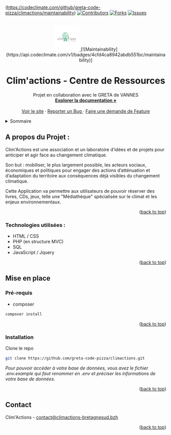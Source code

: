 <div id="top"></div>

(https://codeclimate.com/github/greta-code-pizza/climactions/maintainability)
[![Contributors][contributors-shield]][contributors-shield]
[![Forks][forks-shield]][forks-url]
[![Issues][issues-shield]][issues-url]

<br />
<div align="center">
  <a href="https://github.com/greta-code-pizza/climactions">
    <img src="Public/img/logo_clim_action.png" alt="Logo Clim'Actions" width="80" height="80">
  </a>
  [![Maintainability](https://api.codeclimate.com/v1/badges/4cfd4ca8942abdb551bc/maintainability)]

  <h1 align="center">Clim'actions - Centre de Ressources</h3>

  <p align="center">
    Projet en collaboration avec le GRETA de VANNES
    <br />
    <a href="<!-- Mettre le lien -->"><strong>Explorer la documentation »</strong></a>
    <br />
    <br />
    <a href="<!-- Mettre le lien -->">Voir le site</a>
    ·
    <a href="https://github.com/greta-code-pizza/climactions/issues">Reporter un Bug </a>
    ·
    <a href="https://github.com/greta-code-pizza/climactions/issues">Faire une demande de Feature</a>
  </p>
</div>

<details>
  <summary>Sommaire</summary>
  <ol>
    <li>
      <a href="#a-propos-projet">A propos du Projet</a>
      <ul>
        <li><a href="#techno-utilisees">Technologies utilisées</a></li>
      </ul>
    </li>
    <li>
      <a href="#mise-en-place">Mise en place</a>
      <ul>
        <li><a href="#pre-requis">Pré-requis</a></li>
        <li><a href="#installation">Installation</a></li>
      </ul>
    </li>
    <li><a href="#usage">Usage</a></li>
    <li><a href="#contact">Contact</a></li>
  </ol>
</details>

## A propos du Projet :

Clim'Actions est une association et un laboratoire d’idées et de projets pour anticiper et agir face au changement climatique.

Son but : mobiliser, le plus largement possible, les acteurs sociaux, économiques et politiques pour engager des actions d’atténuation et d’adaptation du territoire aux conséquences déjà visibles du changement climatique.

Cette Application va permettre aux utilisateurs de pouvoir réserver des livres, CDs, jeux, telle une "Médiathèque" spécialisée sur le climat et les enjeux environnementaux.

<p align="right">(<a href="#top">back to top</a>)</p>

### Technologies utilisées :

- HTML / CSS
- PHP (en structure MVC)
- SQL
- JavaScript / Jquery

<p align="right">(<a href="#top">back to top</a>)</p>

## Mise en place

### Pré-requis

* composer

```sh
composer install
```

<p align="right">(<a href="#top">back to top</a>)</p>

### Installation

Clone le repo

```sh
git clone https://github.com/greta-code-pizza/climactions.git
```

_Pour pouvoir accéder à votre base de données, vous avez le fichier .env.example qui faut renommer en .env et préciser les informations de votre base de données._

<p align="right">(<a href="#top">back to top</a>)</p>

## Contact

Clim'Actions - contact@climactions-bretagnesud.bzh

<p align="right">(<a href="#top">back to top</a>)</p>

[contributors-shield]: https://img.shields.io/github/contributors/greta-code-pizza/climactions.svg?style=for-the-badge
[contributors-url]: https://github.com/greta-code-pizza/climactions/graphs/contributors
[forks-shield]: https://img.shields.io/github/forks/greta-code-pizza/climactions.svg?style=for-the-badge
[forks-url]: https://github.com/greta-code-pizza/climactions/network/members
[issues-shield]: https://img.shields.io/github/issues/greta-code-pizza/climactions.svg?style=for-the-badge
[issues-url]: https://github.com/greta-code-pizza/climactions/issues
